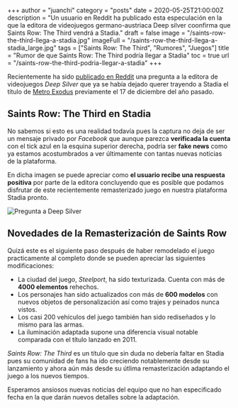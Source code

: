 +++
author = "juanchi"
category = "posts"
date = 2020-05-25T21:00:00Z
description = "Un usuario en Reddit ha publicado esta especulación en la que la editora de videojuegos germano-austriaca Deep silver coonfirma que Saints Row: The Third vendrá a Stadia."
draft = false
image = "/saints-row-the-third-llega-a-stadia.jpg"
imageFull = "/saints-row-the-third-llega-a-stadia_large.jpg"
tags = ["Saints Row: The Third", "Rumores", "Juegos"]
title = "Rumor de que Saints Row: The Third podría llegar a Stadia"
toc = true
url = "/saints-row-the-third-podria-llegar-a-stadia"
+++

Recientemente ha sido <a class="u-anchor" href="https://www.reddit.com/r/Stadia/comments/gpoe4a/deep_silver_say_saints_row_is_coming_to_stadia/" target="_blank" rel="nofollow noopener"> publicado en Reddit</a> una pregunta a la editora de videojuegos _Deep Silver_ que ya se había dejado querer trayendo a Stadia el título de <a class="u-anchor" href="/metro-exodus">Metro Exodus</a> previamente el 17 de diciembre del año pasado.

## Saints Row: The Third en Stadia

No sabemos si esto es una realidad todavía pues la captura no deja de ser un mensaje privado por *Facebook* que aunque parezca **verificada la cuenta** con el tick azul en la esquina superior derecha, podría ser **fake news** como ya estamos acostumbrados a ver últimamente con tantas nuevas noticias de la plataforma.

En dicha imagen se puede apreciar como **el usuario recibe una respuesta positiva** por parte de la editora concluyendo que es posible que podamos disfrutar de este recientemente remasterizado juego en nuestra plataforma Stadia pronto.

<img class="u-borderImage u-lazyload lazyload" loading="lazy" data-src="/saints-row-the-third-llega-a-stadia/rumor-saints-row.jpg" alt="Pregunta a Deep Silver" title="Pregunta a Deepl Silver" />

## Novedades de la Remasterización de Saints Row

Quizá este es el siguiente paso después de haber remodelado el juego practicamente al completo donde se pueden apreciar las siguientes modificaciones:

* La ciudad del juego, *Steelport*, ha sido texturizada. Cuenta con más de **4000 elementos** rehechos.
* Los personajes han sido actualizados con más de **600 modelos** con nuevos objetos de personalización así como trajes y peinados nunca vistos.
* Los casi 200 vehículos del juego también han sido rediseñados y lo mismo para las armas.
* La iluminación adaptada supone una diferencia visual notable comparada con el título lanzado en 2011.

_Saints Row: The Third_ es un título que sin duda no debería faltar en Stadia pues su comunidad de fans ha ido creciendo notablemente desde su lanzamiento y ahora aún más desde su útlima remasterización adaptando el juego a los nuevos tiempos. 

Esperamos ansiosos nuevas noticias del equipo que no han especificado fecha en la que darán nuevos detalles sobre la adaptación.